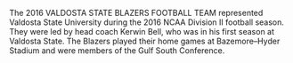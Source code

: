 The 2016 VALDOSTA STATE BLAZERS FOOTBALL TEAM represented Valdosta State University during the 2016 NCAA Division II football season. They were led by head coach Kerwin Bell, who was in his first season at Valdosta State. The Blazers played their home games at Bazemore–Hyder Stadium and were members of the Gulf South Conference.
